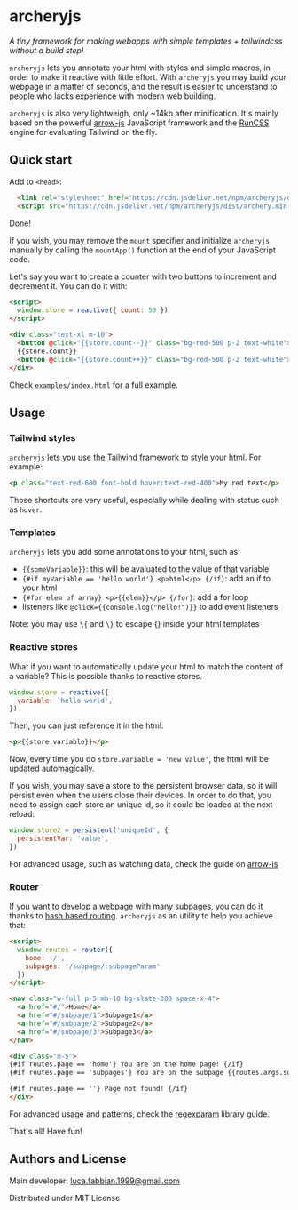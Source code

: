 # archeryjs
*A tiny framework for making webapps with simple templates + tailwindcss without a build step!*

`archeryjs` lets you annotate your html with styles and simple macros, in order to make it reactive with little effort. With `archeryjs` you may build your webpage in a matter of seconds, and the result is easier to understand to people who lacks experience with modern web building.

`archeryjs` is also very lightweigh, only ~14kb after minification. It's mainly based on the powerful [arrow-js](https://www.arrow-js.com/) JavaScript framework and the [RunCSS](https://github.com/mudgen/runcss) engine for evaluating Tailwind on the fly.


## Quick start
Add to `<head>`:
```html
  <link rel="stylesheet" href="https://cdn.jsdelivr.net/npm/archeryjs/dist/archery.min.css">
  <script src="https://cdn.jsdelivr.net/npm/archeryjs/dist/archery.min.js" mount></script>
```
Done!

If you wish, you may remove the `mount` specifier and initialize `archeryjs` manually by calling the `mountApp()` function at the end of your JavaScript code.

Let's say you want to create a counter with two buttons to increment and decrement it. You can do it with:

```html
<script>
  window.store = reactive({ count: 50 })
</script>

<div class="text-xl m-10">
  <button @click="{{store.count--}}" class="bg-red-500 p-2 text-white">-</button>
  {{store.count}}
  <button @click="{{store.count++}}" class="bg-red-500 p-2 text-white">+</button>
</div>
```
Check `examples/index.html` for a full example.

## Usage

### Tailwind styles
`archeryjs` lets you use the [Tailwind framework](https://tailwindcss.com/docs/utility-first) to style your html. For example:
```html
<p class="text-red-600 font-bold hover:text-red-400">My red text</p>
```

Those shortcuts are very useful, especially while dealing with status such as `hover`.


### Templates

`archeryjs` lets you add some annotations to your html, such as:
- `{{someVariable}}`: this will be avaluated to the value of that variable
- `{#if myVariable == 'hello world'} <p>html</p> {/if}`: add an if to your html
- `{#for elem of array} <p>{{elem}}</p> {/for}`: add a for loop
- listeners like `@click={{console.log("hello!")}}` to add event listeners

Note: you may use `\{` and `\}` to escape {} inside your html templates

### Reactive stores

What if you want to automatically update your html to match the content of a variable?
This is possible thanks to reactive stores.
```js
window.store = reactive({
  variable: 'hello world',
})
```
Then, you can just reference it in the html:
```html
<p>{{store.variable}}</p>
```
Now, every time you do `store.variable = 'new value'`, the html will be updated automagically.


If you wish, you may save a store to the persistent browser data, so it will persist even when the users close their devices. In order to do that, you need to assign each store an unique id, so it could be loaded at the next reload:
```js
window.store2 = persistent('uniqueId', {
  persistentVar: 'value',
})
```

For advanced usage, such as watching data, check the guide on [arrow-js](https://www.arrow-js.com/docs/#watching-data)

### Router
If you want to develop a webpage with many subpages, you can do it thanks to [hash based routing](https://upmostly.com/tutorials/what-is-hash-routing). `archeryjs` as an utility to help you achieve that:
```html
<script>
  window.routes = router({
    home: '/',
    subpages: '/subpage/:subpageParam'
  })
</script>

<nav class="w-full p-5 mb-10 bg-slate-300 space-x-4">
  <a href="#/">Home</a>
  <a href="#/subpage/1">Subpage1</a>
  <a href="#/subpage/2">Subpage2</a>
  <a href="#/subpage/3">Subpage3</a>
</nav>

<div class="m-5">
{#if routes.page == 'home'} You are on the home page! {/if}
{#if routes.page == 'subpages'} You are on the subpage {{routes.args.subpageParam}} {/if}

{#if routes.page == ''} Page not found! {/if}
</div>

```
For advanced usage and patterns, check the [regexparam](https://github.com/lukeed/regexparam) library guide.

That's all! Have fun!

## Authors and License

Main developer: <luca.fabbian.1999@gmail.com>

Distributed under MIT License